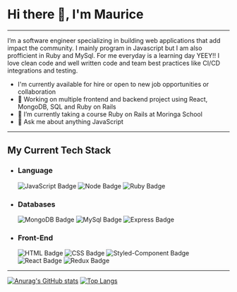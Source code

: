 # Hi there 👋, I'm Maurice

---

I’m a software engineer specializing in building web applications that add impact the community. I mainly program in Javascript but I am also profficient in Ruby and MySql. For me everyday is a learning day YEEY!! I love clean code and well written code and team best practices like CI/CD integrations and testing.

  - I'm currently available for hire or open to new job opportunities or collaboration
  - 🔭 Working on multiple frontend and backend project using React, MongoDB, SQL and Ruby on Rails
  - 🌱 I’m currently taking a course Ruby on Rails at Moringa School
  - 💬 Ask me about anything JavaScript

---

## My Current Tech Stack
- ### Language 
  ![JavaScript Badge](https://img.shields.io/badge/JavaScript-F7DF1E?style=for-the-badge&logo=javascript&logoColor=black)
  ![Node Badge](https://img.shields.io/badge/Node.js-43853D?style=for-the-badge&logo=node.js&logoColor=whit)
  ![Ruby Badge](https://img.shields.io/badge/Ruby-CC342D?style=for-the-badge&logo=ruby&logoColor=white)
- ### Databases
   ![MongoDB Badge](https://img.shields.io/badge/MongoDB-4EA94B?style=for-the-badge&logo=mongodb&logoColor=white)
   ![MySql Badge](https://img.shields.io/badge/MySQL-00000F?style=for-the-badge&logo=mysql&logoColor=white)
   ![Express Badge](https://img.shields.io/badge/Express.js-404D59?style=for-the-badge)
- ### Front-End
   ![HTML Badge](https://img.shields.io/badge/HTML5-E34F26?style=for-the-badge&logo=html5&logoColor=white)
   ![CSS Badge](https://img.shields.io/badge/CSS-239120?&style=for-the-badge&logo=css3&logoColor=white)
   ![Styled-Component Badge](https://img.shields.io/badge/styled--components-DB7093?style=for-the-badge&logo=styled-components&logoColor=white)
   ![React Badge](https://img.shields.io/badge/React-20232A?style=for-the-badge&logo=react&logoColor=61DAFB)
   ![Redux Badge](https://img.shields.io/badge/Redux-593D88?style=for-the-badge&logo=redux&logoColor=white)


---

[![Anurag's GitHub stats](https://github-readme-stats.vercel.app/api?username=moryno)](https://github.com/anuraghazra/github-readme-stats)
[![Top Langs](https://github-readme-stats.vercel.app/api/top-langs/?username=moryno)](https://github.com/anuraghazra/github-readme-stats)

<!--
**moryno/moryno** is a ✨ _special_ ✨ repository because its `README.md` (this file) appears on your GitHub profile.

Here are some ideas to get you started:

- 🔭 I’m currently working on ...
- 🌱 I’m currently learning ...
- 👯 I’m looking to collaborate on ...
- 🤔 I’m looking for help with ...
- 💬 Ask me about ...
- 📫 How to reach me: ...
- 😄 Pronouns: ...
- ⚡ Fun fact: ...
-->
